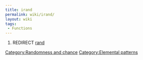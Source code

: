 ```yaml
---
title: irand
permalink: wiki/irand/
layout: wiki
tags:
 - Functions
---
```


1.  REDIRECT [rand](rand "wikilink")

[Category:Randomness and
chance](/wiki/Category:Randomness_and_chance "wikilink") [Category:Elemental
patterns](/wiki/Category:Elemental_patterns "wikilink")
